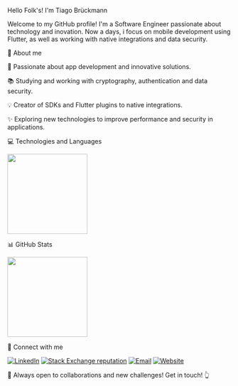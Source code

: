 Hello Folk's! I'm Tiago Brückmann

Welcome to my GitHub profile! I'm a Software Engineer passionate about technology and inovation. Now a days, i focus on mobile development using Flutter, as well as working with native integrations and data security.

📝 About me

:rocket: Passionate about app development and innovative solutions.

:books: Studying and working with cryptography, authentication and data security.

:bulb: Creator of SDKs and Flutter plugins to native integrations.

✨ Exploring new technologies to improve performance and security in applications.

:computer: Technologies and Languages

<p align="start">
  <a href="https://github.com/TiagoBruckmann">
    <img height="180em" src="https://github-readme-stats-eight-theta.vercel.app/api/top-langs/?username=TiagoBruckmann&layout=compact&exclude_lang=&theme=algolia" />
  </a>
</p>

📊 GitHub Stats

<p align="start">
  <a href="https://github.com/TiagoBruckmann">
    <img height="180em" src="https://github-readme-stats-eight-theta.vercel.app/api?username=TiagoBruckmann&show_icons=true&theme=algolia&include_all_commits=true&count_private=false" />
  </a>
</p>

:bust_in_silhouette: Connect with me

<a href="https://www.linkedin.com/in/tiago-bruckmann/"><img alt="LinkedIn" src="https://img.shields.io/badge/LinkedIn-050d24?style=flat&logo=linkedin"></a>
<a href="https://stackoverflow.com/users/15343609/tiago-bruckmann">![Stack Exchange reputation](https://img.shields.io/stackexchange/stackoverflow/r/15343609)</a>
<a href="mailto:tiagobruckmann@gmail.com"><img alt="Email" src="https://img.shields.io/badge/Email-050d24?style=flat&logo=gmail"></a>
<a href="https://tiagobruckmann.dev/">![Website](https://img.shields.io/website?url=https%3A%2F%2Ftiagobruckmann.dev)</a>


:muscle: Always open to collaborations and new challenges! Get in touch! :point_up_2:
